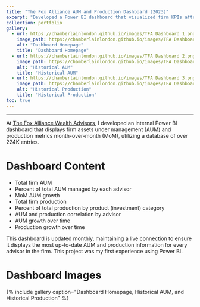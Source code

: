 ```yaml
---
title: "The Fox Alliance AUM and Production Dashboard (2023)"
excerpt: "Developed a Power BI dashboard that visualized firm KPIs after compiling a database of over 224K entries"
collection: portfolio
gallery:
  - url: https://chamberlainlondon.github.io/images/TFA Dashboard 1.png
    image_path: https://chamberlainlondon.github.io/images/TFA Dashboard 1.png
    alt: "Dashboard Homepage"
    title: "Dashboard Homepage"
  - url: https://chamberlainlondon.github.io/images/TFA Dashboard 2.png
    image_path: https://chamberlainlondon.github.io/images/TFA Dashboard 2.png
    alt: "Historical AUM"
    title: "Historical AUM"
  - url: https://chamberlainlondon.github.io/images/TFA Dashboard 3.png
    image_path: https://chamberlainlondon.github.io/images/TFA Dashboard 3.png
    alt: "Historical Production"
    title: "Historical Production"
toc: true
---
```

------
At [The Fox Alliance Wealth Advisors](https://www.foxalliancewealth.com/), I developed an internal Power BI dashboard that displays firm assets under management (AUM) and production metrics month-over-month (MoM), utilizing a database of over 224K entries.

# Dashboard Content

- Total firm AUM
- Percent of total AUM managed by each advisor
- MoM AUM growth
- Total firm production
- Percent of total production by product (investment) category
- AUM and production correlation by advisor
- AUM growth over time
- Production growth over time

This dashboard is updated monthly, maintaining a live connection to ensure it displays the most up-to-date AUM and production information for every advisor in the firm. This project was my first experience using Power BI.

# Dashboard Images

{% include gallery caption="Dashboard Homepage, Historical AUM, and Historical Production" %}
